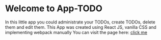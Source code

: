 # Welcome to App-TODO
In this little app you could administrate your TODOs, create TODOs, delete them and edit them.
This App was created using React JS, vanilla CSS and implementing webpack manually
You can visit the page here: [click me](https://app-todos-f.netlify.app/ "click me")
